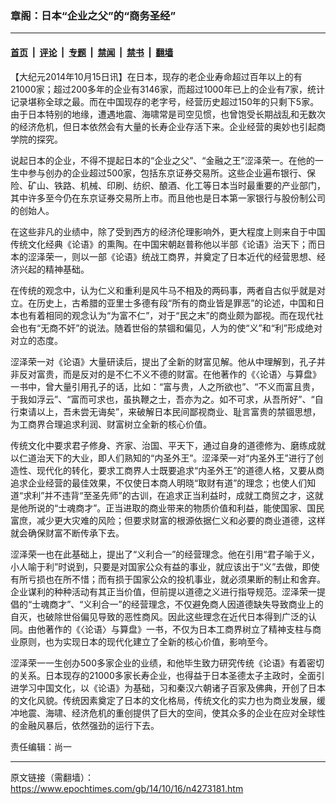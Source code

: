 ### 章阁：日本“企业之父”的“商务圣经”

---

#### [首页](../../../..?n4273181) &nbsp;|&nbsp; [评论](../../../../../epoch-comment?n4273181) &nbsp;|&nbsp; [专题](../../../../../epoch-special?n4273181) &nbsp;|&nbsp; [禁闻](../../../../../epoch-news?n4273181) &nbsp;|&nbsp; [禁书](../../../../../books?n4273181) &nbsp;|&nbsp; [翻墙](https://github.com/gfw-breaker/nogfw/blob/master/README.md?n4273181)


<div class="post_content" id="artbody" itemprop="articleBody">
 <!-- article content begin -->
 <p>
  【大纪元2014年10月15日讯】在日本，现存的老企业寿命超过百年以上的有21000家；超过200多年的企业有3146家，而超过1000年已上的企业有7家，统计记录堪称全球之最。而在中国现存的老字号，经营历史超过150年的只剩下5家。由于日本特别的地缘，遭遇地震、海啸常是司空见惯，也曾饱受长期战乱和无数次的经济危机，但日本依然会有大量的长寿企业存活下来。企业经营的奥妙也引起商学院的探究。
 </p>
 <p>
  说起日本的企业，不得不提起日本的“企业之父”、“金融之王”涩泽荣一。在他的一生中参与创办的企业超过500家，包括东京证券交易所。这些企业遍布银行、保险、矿山、铁路、机械、印刷、纺织、酿酒、化工等日本当时最重要的产业部门，其中许多至今仍在东京证券交易所上市。而且他也是日本第一家银行与股份制公司的创始人。
 </p>
 <p>
  在这些非凡的业绩中，除了受到西方的经济伦理影响外，更大程度上则来自于中国传统文化经典《论语》的熏陶。在中国宋朝赵普称他以半部《论语》治天下；而日本的涩泽荣一，则以一部《论语》统战工商界，并奠定了日本近代的经营思想、经济兴起的精神基础。
 </p>
 <p>
  在传统的观念中，认为仁义和重利是风牛马不相及的两码事，两者自古似乎就是对立。在历史上，古希腊的亚里士多德有段“所有的商业皆是罪恶”的论述，中国和日本也有着相同的观念认为“为富不仁”，对于“民之末”的商业颇为鄙视。而在现代社会也有“无商不奸”的说法。随着世俗的禁锢和偏见，人为的使“义”和“利”形成绝对对立的态度。
 </p>
 <p>
  涩泽荣一对《论语》大量研读后，提出了全新的财富见解。他从中理解到，孔子并非反对富贵，而是反对的是不仁不义不德的财富。在他著作的《〈论语〉与算盘》一书中，曾大量引用孔子的话，比如：“富与贵，人之所欲也”、“不义而富且贵，于我如浮云”、“富而可求也，虽执鞭之士，吾亦为之。如不可求，从吾所好”、“自行束请以上，吾未尝无诲矣”，来破解日本民间鄙视商业、耻言富贵的禁锢思想，为工商界合理追求利润、财富树立全新的核心价值。
 </p>
 <p>
  传统文化中要求君子修身、齐家、治国、平天下，通过自身的道德修为、磨练成就以仁道治天下的大业，即人们熟知的“内圣外王”。涩泽荣一对“内圣外王”进行了创造性、现代化的转化，要求工商界人士既要追求“内圣外王”的道德人格，又要从商追求企业经营的最佳效果，不仅使日本商人明晓“取财有道”的理念；也使人们知道“求利”并不违背“至圣先师”的古训，在追求正当利益时，成就工商贸之才，这就是他所说的“士魂商才”。正当进取的商业带来的物质价值和利益，能使国家、国民富庶，减少更大灾难的风险；但要求财富的根源依据仁义和必要的商业道德，这样就会确保财富不断传承下去。
 </p>
 <p>
  涩泽荣一也在此基础上，提出了“义利合一”的经营理念。他在引用“君子喻于义，小人喻于利”时说到，只要是对国家公众有益的事业，就应该出于“义”去做，即使有所亏损也在所不惜；而有损于国家公众的投机事业，就必须果断的制止和舍弃。企业谋利的种种活动有其正当价值，但前提以道德之义进行指导规范。涩泽荣一提倡的“士魂商才”、“义利合一”的经营理念，不仅避免商人因道德缺失导致商业上的自灭，也破除世俗偏见导致的恶性商风。因此这些理念在近代日本得到广泛的认同。由他著作的《〈论语〉与算盘》一书，不仅为日本工商界树立了精神支柱与商业原则，也为实现日本的现代化建立了全新的核心价值，影响至今。
 </p>
 <p>
  涩泽荣一一生创办500多家企业的业绩，和他毕生致力研究传统《论语》有着密切的关系。日本现存的21000多家长寿企业，也得益于日本圣德太子主政时，全面引进学习中国文化，以《论语》为基础，习和秦汉六朝诸子百家及佛典，开创了日本的文化风貌。传统因素奠定了日本的文化格局，传统文化的实力也为商业发展，缓冲地震、海啸、经济危机的重创提供了巨大的空间，使其众多的企业在应对全球性的金融风暴后，依然强劲的运行下去。
 </p>
 <p>
  责任编辑：尚一
 </p>
 <!-- article content end -->
 <div id="below_article_ad">
 </div>
</div>


---

原文链接（需翻墙）：https://www.epochtimes.com/gb/14/10/16/n4273181.htm